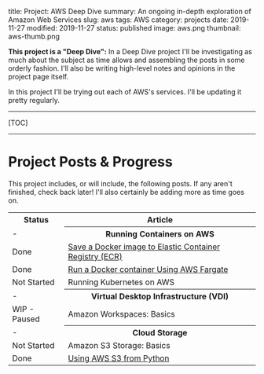 title: Project: AWS Deep Dive
summary: An ongoing in-depth exploration of Amazon Web Services
slug: aws
tags: AWS
category: projects
date: 2019-11-27
modified: 2019-11-27
status: published
image: aws.png
thumbnail: aws-thumb.png

**This project is a "Deep Dive":** In a Deep Dive project I'll be investigating
as much about the subject as time allows and assembling the posts in some
orderly fashion. I'll also be writing high-level notes and opinions in the
project page itself.


In this project I'll be trying out each of AWS's services. I'll be updating it
pretty regularly.

---

[TOC]

---


# Project Posts & Progress

This project includes, or will include, the following posts.
If any aren't finished, check back later! I'll also certainly be adding more
as time goes on.

<table class="project-table">
  <tr>
    <th>Status</th>
    <th>Article</th>
  </tr>
	<tr>
		<td>-</td>
    <th>Running Containers on AWS</th>
  </tr>
  <tr>
    <td>Done</td>
    <td>
      <a href="/aws-ecr.html">
        Save a Docker image to Elastic Container Registry (ECR)
      </a>
    </td>
  </tr>
  <tr>
		<td>Done</td>
		<td>
      <a href="/aws-fargate.html">
        Run a Docker container Using AWS Fargate
      </a>
    </td>
	</tr>
  <tr>
    <td>Not Started</td>
    <td>Running Kubernetes on AWS</td>
  <tr>
    <td>-</td>
    <th>Virtual Desktop Infrastructure (VDI)</th>
  </tr>
  <tr>
    <td>WIP - Paused</td>
    <td>Amazon Workspaces: Basics</td>
  </tr>
  <tr>
    <td>-</td>
    <th>Cloud Storage</th>
  </tr>
  <tr>
    <td>Not Started</td>
    <td>Amazon S3 Storage: Basics</td>
  <tr>
    <td>Done</td>
    <td>
      <a href="/aws-s3-python.html">
      Using AWS S3 from Python
    </td>
</table>


